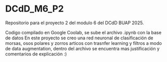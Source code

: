 # DCdD_M6_P2
Repositorio para el proyecto 2 del modulo 6 del DCdD BUAP 2025.

Codigo compilado en Google Coolab, se sube el archivo .ipynb con la base de datos
En este proyecto se creo una red neuronal de clasificación de morsas, osos polares y zorros articos con trasnfer learning y filtros
a modo de data augmentation, dentro del archivo se encuentra mas justificación y comentarios de explicación :)
